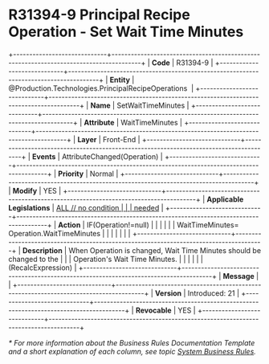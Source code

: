 ﻿---
erp.type: front-end-business-rule
erp.entity: Production.Technologies.PrincipalRecipeOperations
---

# R31394-9 Principal Recipe Operation - Set Wait Time Minutes
+-----------------------------+---------------------------------------------------------------------------------------+
| **Code**                    | R31394-9                                                                              |
+-----------------------------+---------------------------------------------------------------------------------------+
| **Entity**                  | @Production.Technologies.PrincipalRecipeOperations                                    |
+-----------------------------+---------------------------------------------------------------------------------------+
| **Name**                    | SetWaitTimeMinutes                                                                    |
+-----------------------------+---------------------------------------------------------------------------------------+
| **Attribute**               | WaitTimeMinutes                                                                       |
+-----------------------------+---------------------------------------------------------------------------------------+
| **Layer**                   | Front-End                                                                             |
+-----------------------------+---------------------------------------------------------------------------------------+
| **Events**                  | AttributeChanged(Operation)                                                           |
+-----------------------------+---------------------------------------------------------------------------------------+
| **Priority**                | Normal                                                                                |
+-----------------------------+---------------------------------------------------------------------------------------+
| **Modify**                  | YES                                                                                   |
+-----------------------------+---------------------------------------------------------------------------------------+
| **Applicable Legislations** | [ALL // no condition                                                                  |
|                             | needed](xref:applicable-legislations)                                                 |
+-----------------------------+---------------------------------------------------------------------------------------+
| **Action**                  | IF(Operation!=null)                                                                   |
|                             |                                                                                       |
|                             | WaitTimeMinutes= Operation.WaitTimeMinutes                                            |
|                             |                                                                                       |
|                             |                                                                                       |
+-----------------------------+---------------------------------------------------------------------------------------+
| **Description**             | When Operation is changed, Wait Time Minutes should be changed to the                 |
|                             | Operation\'s Wait Time Minutes.                                                       |
|                             |                                                                                       |
|                             | (RecalcExpression)                                                                    |
+-----------------------------+---------------------------------------------------------------------------------------+
| **Message**                 |                                                                                       |
+-----------------------------+---------------------------------------------------------------------------------------+
| **Version**                 | Introduced: 21                                                                        |
+-----------------------------+---------------------------------------------------------------------------------------+
| **Revocable**               | YES                                                                                   |
+-----------------------------+---------------------------------------------------------------------------------------+

*\* For more information about the Business Rules Documentation Template and a short explanation of each column, see
topic [System Business Rules](../templates/template-description-system-business-rules.md).*
